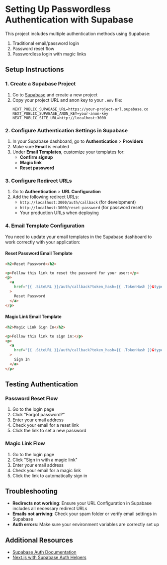 # Setting Up Passwordless Authentication with Supabase

This project includes multiple authentication methods using Supabase:

1. Traditional email/password login
2. Password reset flow
3. Passwordless login with magic links

## Setup Instructions

### 1. Create a Supabase Project

1. Go to [Supabase](https://supabase.com) and create a new project
2. Copy your project URL and anon key to your `.env` file:
   ```
   NEXT_PUBLIC_SUPABASE_URL=https://your-project-url.supabase.co
   NEXT_PUBLIC_SUPABASE_ANON_KEY=your-anon-key
   NEXT_PUBLIC_SITE_URL=http://localhost:3000
   ```

### 2. Configure Authentication Settings in Supabase

1. In your Supabase dashboard, go to **Authentication** > **Providers**
2. Make sure **Email** is enabled
3. Under **Email Templates**, customize your templates for:
   - **Confirm signup**
   - **Magic link**
   - **Reset password**

### 3. Configure Redirect URLs

1. Go to **Authentication** > **URL Configuration**
2. Add the following redirect URLs:
   - `http://localhost:3000/auth/callback` (for development)
   - `http://localhost:3000/reset-password` (for password reset)
   - Your production URLs when deploying

### 4. Email Template Configuration

You need to update your email templates in the Supabase dashboard to work correctly with your application:

#### Reset Password Email Template

```html
<h2>Reset Password</h2>

<p>Follow this link to reset the password for your user:</p>
<p>
  <a
    href="{{ .SiteURL }}/auth/callback?token_hash={{ .TokenHash }}&type=recovery&next=/reset-password"
  >
    Reset Password
  </a>
</p>
```

#### Magic Link Email Template

```html
<h2>Magic Link Sign In</h2>

<p>Follow this link to sign in:</p>
<p>
  <a
    href="{{ .SiteURL }}/auth/callback?token_hash={{ .TokenHash }}&type=email&next=/dashboard"
  >
    Sign In
  </a>
</p>
```

## Testing Authentication

### Password Reset Flow

1. Go to the login page
2. Click "Forgot password?"
3. Enter your email address
4. Check your email for a reset link
5. Click the link to set a new password

### Magic Link Flow

1. Go to the login page
2. Click "Sign in with a magic link"
3. Enter your email address
4. Check your email for a magic link
5. Click the link to automatically sign in

## Troubleshooting

- **Redirects not working**: Ensure your URL Configuration in Supabase includes all necessary redirect URLs
- **Emails not arriving**: Check your spam folder or verify email settings in Supabase
- **Auth errors**: Make sure your environment variables are correctly set up

## Additional Resources

- [Supabase Auth Documentation](https://supabase.com/docs/guides/auth)
- [Next.js with Supabase Auth Helpers](https://supabase.com/docs/guides/auth/auth-helpers/nextjs)
